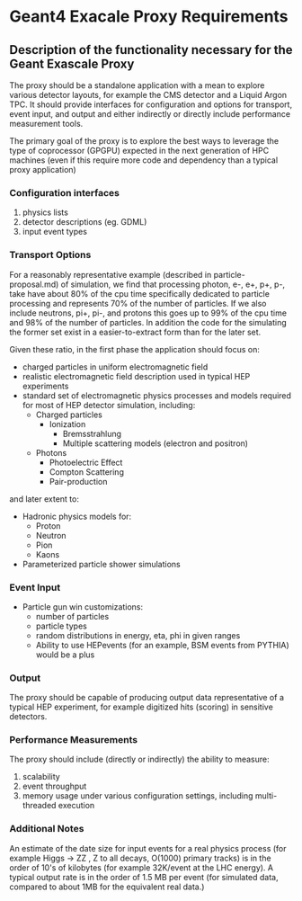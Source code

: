 # Geant4 Exacale Proxy Requirements

## Description of the functionality necessary for the Geant Exascale Proxy

The proxy should be a standalone application with a mean to explore various
detector layouts, for example the CMS detector and a Liquid Argon TPC.
It should provide interfaces for configuration and options for transport, event input, and output
and either indirectly or directly include performance measurement tools.

The primary goal of the proxy is to explore the best ways to leverage the type of coprocessor
(GPGPU) expected in the next generation of HPC machines (even if this require more code
and dependency than a typical proxy application)

### Configuration interfaces

1. physics lists
2. detector descriptions (eg. GDML)
3. input event types

### Transport Options

For a reasonably representative example (described in particle-proposal.md) of simulation,
we find that processing photon, e-, e+, p+, p-, take have about 80% of the cpu time specifically
dedicated to particle processing and represents 70% of the number of particles.  If we also
include neutrons, pi+, pi-, and protons this goes up to 99% of the cpu time and 98% of the number
of particles.  In addition the code for the simulating the former set exist in a easier-to-extract form
than for the later set.

Given these ratio, in the first phase the application should focus on:

- charged particles in uniform electromagnetic field
- realistic electromagnetic field description used in typical HEP experiments
- standard set of electromagnetic physics processes and models required for most of HEP detector simulation, including:
  - Charged particles
    - Ionization
      - Bremsstrahlung
      - Multiple scattering models (electron and positron)
  - Photons
    - Photoelectric Effect
    - Compton Scattering
    - Pair-production

and later extent to:

  - Hadronic physics models for:
    - Proton
    - Neutron
    - Pion
    - Kaons
  - Parameterized particle shower simulations

### Event Input

- Particle gun win customizations:
  - number of particles
  - particle types
  - random distributions in energy, eta, phi in given ranges
  - Ability to use HEPevents (for an example, BSM events from PYTHIA) would be a plus

### Output

The proxy should be capable of producing output data representative of a typical HEP experiment, for example
digitized hits (scoring) in sensitive detectors.

### Performance Measurements

The proxy should include (directly or indirectly) the ability to measure:

1. scalability
2. event throughput
3. memory usage under various configuration settings, including multi-threaded execution

### Additional Notes

An estimate of the date size for input events for a real physics process (for
example Higgs -> ZZ , Z to all decays, O(1000) primary tracks) is in the order
of 10's of kilobytes (for example 32K/event at the LHC energy).   A typical
output rate is in the order of 1.5 MB per event (for simulated data, compared
to about 1MB for the equivalent real data.)
